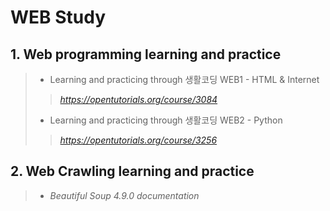 # WEB Study
## 1. Web programming learning and practice
> * Learning and practicing through 생활코딩 WEB1 - HTML & Internet
> > _https://opentutorials.org/course/3084_
> * Learning and practicing through 생활코딩 WEB2 - Python
> > _https://opentutorials.org/course/3256_
## 2. Web Crawling learning and practice
> * _Beautiful Soup 4.9.0 documentation_
